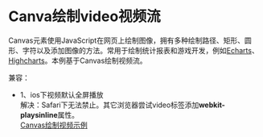 # Canva绘制video视频流
Canvas元素使用JavaScript在网页上绘制图像，拥有多种绘制路径、矩形、圆形、字符以及添加图像的方法。常用于绘制统计报表和游戏开发，例如[Echarts](http://echarts.baidu.com/)、[Highcharts](https://www.hcharts.cn/)。本例基于Canvas绘制视频流。
  
兼容：  
- 1、ios下视频默认全屏播放  
解决：Safari下无法禁止。其它浏览器尝试video标签添加**webkit-playsinline**属性。   
[Canvas绘制视频示例](/notes/docs/20150423/demo)